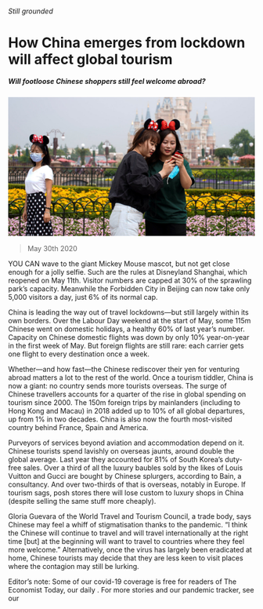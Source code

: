 ###### Still grounded

# How China emerges from lockdown will affect global tourism 

##### Will footloose Chinese shoppers still feel welcome abroad? 

![image](images/20200530_IRP501.jpg) 

> May 30th 2020 

YOU CAN wave to the giant Mickey Mouse mascot, but not get close enough for a jolly selfie. Such are the rules at Disneyland Shanghai, which reopened on May 11th. Visitor numbers are capped at 30% of the sprawling park’s capacity. Meanwhile the Forbidden City in Beijing can now take only 5,000 visitors a day, just 6% of its normal cap.

China is leading the way out of travel lockdowns—but still largely within its own borders. Over the Labour Day weekend at the start of May, some 115m Chinese went on domestic holidays, a healthy 60% of last year’s number. Capacity on Chinese domestic flights was down by only 10% year-on-year in the first week of May. But foreign flights are still rare: each carrier gets one flight to every destination once a week.


Whether—and how fast—the Chinese rediscover their yen for venturing abroad matters a lot to the rest of the world. Once a tourism tiddler, China is now a giant: no country sends more tourists overseas. The surge of Chinese travellers accounts for a quarter of the rise in global spending on tourism since 2000. The 150m foreign trips by mainlanders (including to Hong Kong and Macau) in 2018 added up to 10% of all global departures, up from 1% in two decades. China is also now the fourth most-visited country behind France, Spain and America.

Purveyors of services beyond aviation and accommodation depend on it. Chinese tourists spend lavishly on overseas jaunts, around double the global average. Last year they accounted for 81% of South Korea’s duty-free sales. Over a third of all the luxury baubles sold by the likes of Louis Vuitton and Gucci are bought by Chinese splurgers, according to Bain, a consultancy. And over two-thirds of that is overseas, notably in Europe. If tourism sags, posh stores there will lose custom to luxury shops in China (despite selling the same stuff more cheaply).

Gloria Guevara of the World Travel and Tourism Council, a trade body, says Chinese may feel a whiff of stigmatisation thanks to the pandemic. “I think the Chinese will continue to travel and will travel internationally at the right time [but] at the beginning will want to travel to countries where they feel more welcome.” Alternatively, once the virus has largely been eradicated at home, Chinese tourists may decide that they are less keen to visit places where the contagion may still be lurking.

Editor’s note: Some of our covid-19 coverage is free for readers of The Economist Today, our daily . For more stories and our pandemic tracker, see our 

